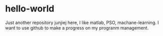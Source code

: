 # hello-world
Just another repository
junjiej here, I like matlab, PSO, machane-learning.
I want to use github to make a progress on my progranm management.
